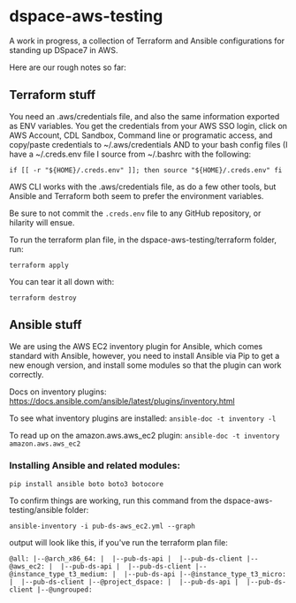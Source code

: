 # dspace-aws-testing

A work in progress, a collection of Terraform and Ansible configurations for standing up DSpace7 in AWS.

Here are our rough notes so far:

## Terraform stuff

You need an .aws/credentials file, and also the same information exported as ENV variables. You get the credentials from your AWS SSO login, click on AWS Account, CDL Sandbox, Command line or programatic access, and copy/paste credentials to ~/.aws/credentials AND to your bash config files (I have a ~/.creds.env file I source from ~/.bashrc with the following:

`if [[ -r "${HOME}/.creds.env" ]]; then
     source "${HOME}/.creds.env"
fi`

AWS CLI works with the .aws/credentials file, as do a few other tools, but Ansible and Terraform both seem to prefer the environment variables.

Be sure to not commit the `.creds.env` file to any GitHub repository, or hilarity will ensue.

To run the terraform plan file, in the dspace-aws-testing/terraform folder, run:

`terraform apply`

You can tear it all down with:

`terraform destroy`



## Ansible stuff

We are using the AWS EC2 inventory plugin for Ansible, which comes standard with Ansible, however, you need to install Ansible via Pip to get a new enough version, and install some modules so that the plugin can work correctly.

Docs on inventory plugins:
https://docs.ansible.com/ansible/latest/plugins/inventory.html

To see what inventory plugins are installed:
`ansible-doc -t inventory -l`

To read up on the amazon.aws.aws_ec2 plugin:
`ansible-doc -t inventory amazon.aws.aws_ec2`

### Installing Ansible and related modules:

`pip install ansible boto boto3 botocore`

To confirm things are working, run this command from the dspace-aws-testing/ansible folder:

`ansible-inventory -i pub-ds-aws_ec2.yml --graph`

output will look like this, if you've run the terraform plan file:

`@all:
  |--@arch_x86_64:
  |  |--pub-ds-api
  |  |--pub-ds-client
  |--@aws_ec2:
  |  |--pub-ds-api
  |  |--pub-ds-client
  |--@instance_type_t3_medium:
  |  |--pub-ds-api
  |--@instance_type_t3_micro:
  |  |--pub-ds-client
  |--@project_dspace:
  |  |--pub-ds-api
  |  |--pub-ds-client
  |--@ungrouped:
 `
